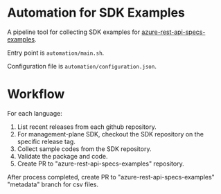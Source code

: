 # Automation for SDK Examples

A pipeline tool for collecting SDK examples for [azure-rest-api-specs-examples](https://github.com/Azure/azure-rest-api-specs-examples).

Entry point is `automation/main.sh`.

Configuration file is `automation/configuration.json`.

# Workflow

For each language:
1. List recent releases from each github repository.
2. For management-plane SDK, checkout the SDK repository on the specific release tag.
3. Collect sample codes from the SDK repository.
4. Validate the package and code.
5. Create PR to "azure-rest-api-specs-examples" repository.

After process completed, create PR to "azure-rest-api-specs-examples" "metadata" branch for csv files.
